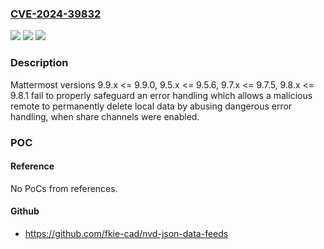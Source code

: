 ### [CVE-2024-39832](https://cve.mitre.org/cgi-bin/cvename.cgi?name=CVE-2024-39832)
![](https://img.shields.io/static/v1?label=Product&message=Mattermost&color=blue)
![](https://img.shields.io/static/v1?label=Version&message=n%2Fa&color=blue)
![](https://img.shields.io/static/v1?label=Vulnerability&message=CWE-754%3A%20Improper%20Check%20for%20Unusual%20or%20Exceptional%20Conditions&color=brighgreen)

### Description

Mattermost versions 9.9.x <= 9.9.0, 9.5.x <= 9.5.6, 9.7.x <= 9.7.5, 9.8.x <= 9.8.1 fail to properly safeguard an error handling which allows a malicious remote to permanently delete local data by abusing dangerous error handling, when share channels were enabled.

### POC

#### Reference
No PoCs from references.

#### Github
- https://github.com/fkie-cad/nvd-json-data-feeds

